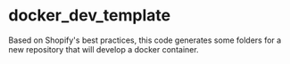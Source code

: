 # docker_dev_template
Based on Shopify's best practices, this code generates some folders for a new repository that will develop a docker container.
